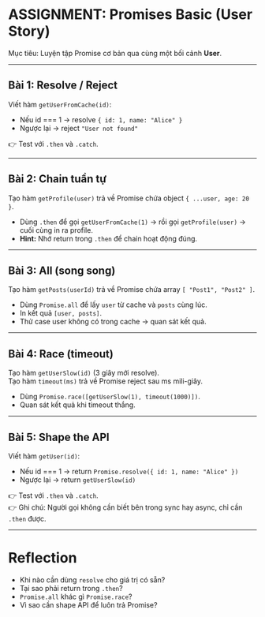 # ASSIGNMENT: Promises Basic (User Story)

Mục tiêu: Luyện tập Promise cơ bản qua cùng một bối cảnh **User**.

---

## Bài 1: Resolve / Reject
Viết hàm `getUserFromCache(id)`:
- Nếu id === 1 → resolve `{ id: 1, name: "Alice" }`
- Ngược lại → reject `"User not found"`

👉 Test với `.then` và `.catch`.

---

## Bài 2: Chain tuần tự
Tạo hàm `getProfile(user)` trả về Promise chứa object `{ ...user, age: 20 }`.

- Dùng `.then` để gọi `getUserFromCache(1)` → rồi gọi `getProfile(user)` → cuối cùng in ra profile.
- **Hint:** Nhớ return trong `.then` để chain hoạt động đúng.

---

## Bài 3: All (song song)
Tạo hàm `getPosts(userId)` trả về Promise chứa array `[ "Post1", "Post2" ]`.

- Dùng `Promise.all` để lấy `user` từ cache và `posts` cùng lúc.
- In kết quả `[user, posts]`.
- Thử case user không có trong cache → quan sát kết quả.

---

## Bài 4: Race (timeout)
Tạo hàm `getUserSlow(id)` (3 giây mới resolve).  
Tạo hàm `timeout(ms)` trả về Promise reject sau ms mili-giây.

- Dùng `Promise.race([getUserSlow(1), timeout(1000)])`.
- Quan sát kết quả khi timeout thắng.

---

## Bài 5: Shape the API
Viết hàm `getUser(id)`:
- Nếu id === 1 → return `Promise.resolve({ id: 1, name: "Alice" })`
- Ngược lại → return `getUserSlow(id)`

👉 Test với `.then` và `.catch`.  
👉 Ghi chú: Người gọi không cần biết bên trong sync hay async, chỉ cần `.then` được.

---

# Reflection
- Khi nào cần dùng `resolve` cho giá trị có sẵn?
- Tại sao phải return trong `.then`?
- `Promise.all` khác gì `Promise.race`?
- Vì sao cần shape API để luôn trả Promise?  
